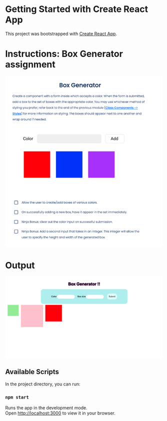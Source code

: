 
# Getting Started with Create React App

This project was bootstrapped with [Create React App](https://github.com/facebook/create-react-app).

# Instructions: Box Generator assignment

![alt text](https://github.com/akarelia20/React_assignments/blob/main/box-generator/instructions.png)

# Output

![alt text](https://github.com/akarelia20/React_assignments/blob/main/box-generator/output.png)


## Available Scripts

In the project directory, you can run:

### `npm start`

Runs the app in the development mode.\
Open [http://localhost:3000](http://localhost:3000) to view it in your browser.






